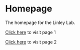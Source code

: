 # Homepage


The homepage for the Linley Lab.


[Click here](Page1.md) to visit page 1

[Click here](Page2.md) to visit page 2
